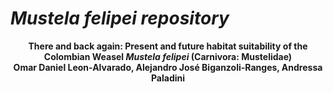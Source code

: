 # _Mustela felipei repository_

<p align=center>
  <b>There and back again: Present and future habitat suitability of the Colombian Weasel <i>Mustela felipei</i> (Carnivora: Mustelidae)</b></br>
  <b>Omar Daniel Leon-Alvarado, Alejandro José Biganzoli-Ranges, Andressa Paladini</b>
</p>
